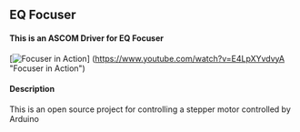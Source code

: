 ## EQ Focuser

#### This is an ASCOM Driver for EQ Focuser

[![Focuser in Action](https://www.youtube.com/watch?v=E4LpXYvdvyA)]
(https://www.youtube.com/watch?v=E4LpXYvdvyA "Focuser in Action")

#### Description

This is an open source project for controlling a stepper motor controlled by Arduino




